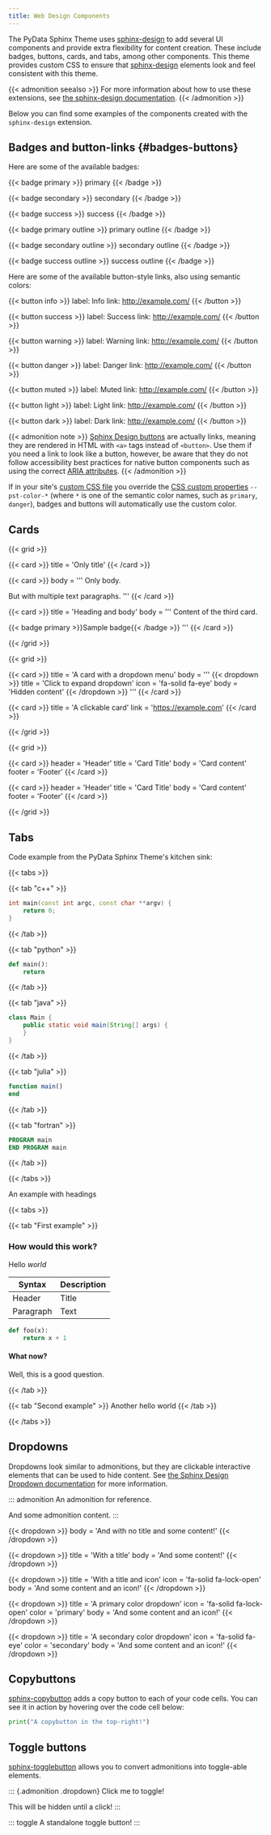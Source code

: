 ```yaml
---
title: Web Design Components
---
```


The PyData Sphinx Theme uses
[sphinx-design](https://sphinx-design.readthedocs.io/en/latest/index.html)
to add several UI components and provide extra flexibility for content
creation. These include badges, buttons, cards, and tabs, among other
components. This theme provides custom CSS to ensure that
[sphinx-design](https://sphinx-design.readthedocs.io/en/latest/index.html)
elements look and feel consistent with this theme.

{{< admonition seealso >}}
For more information about how to use these extensions, see [the
sphinx-design
documentation](https://sphinx-design.readthedocs.io/en/latest/index.html).
{{< /admonition >}}

Below you can find some examples of the components created with the
`sphinx-design` extension.

## Badges and button-links {#badges-buttons}

Here are some of the available badges:

{{< badge primary >}}
primary
{{< /badge >}}

{{< badge secondary >}}
secondary
{{< /badge >}}

{{< badge success >}}
success
{{< /badge >}}

{{< badge primary outline >}}
primary outline
{{< /badge >}}

{{< badge secondary outline >}}
secondary outline
{{< /badge >}}

{{< badge success outline >}}
success outline
{{< /badge >}}

Here are some of the available button-style links, also using semantic
colors:

{{< button info >}}
label: Info
link: http://example.com/
{{< /button >}}

{{< button success >}}
label: Success
link: http://example.com/
{{< /button >}}

{{< button warning >}}
label: Warning
link: http://example.com/
{{< /button >}}

{{< button danger >}}
label: Danger
link: http://example.com/
{{< /button >}}

{{< button muted >}}
label: Muted
link: http://example.com/
{{< /button >}}

{{< button light >}}
label: Light
link: http://example.com/
{{< /button >}}

{{< button dark >}}
label: Dark
link: http://example.com/
{{< /button >}}

{{< admonition note >}}
[Sphinx Design
buttons](https://sphinx-design.readthedocs.io/en/latest/badges_buttons.html)
are actually links, meaning they are rendered in HTML with `<a>` tags
instead of `<button>`. Use them if you need a link to look like a
button, however, be aware that they do not follow accessibility best
practices for native button components such as using the correct [ARIA
attributes](https://developer.mozilla.org/en-US/docs/Web/Accessibility/ARIA/Roles/button_role).
{{< /admonition >}}

If in your site\'s [custom CSS file](custom-css) you override the [CSS
custom properties](css-variables) `--pst-color-*` (where `*` is one of
the semantic color names, such as `primary`, `danger`), badges and
buttons will automatically use the custom color.

## Cards

{{< grid >}}

{{< card >}}
title = 'Only title'
{{< /card >}}

{{< card >}}
body = '''
Only body.

But with multiple text paragraphs.
'''
{{< /card >}}

{{< card >}}
title = 'Heading and body'
body = '''
Content of the third card.

{{< badge primary >}}Sample badge{{< /badge >}}
'''
{{< /card >}}

{{< /grid >}}

{{< grid >}}

{{< card >}}
title = 'A card with a dropdown menu'
body = '''
{{< dropdown >}}
title = 'Click to expand dropdown'
icon = 'fa-solid fa-eye'
body = 'Hidden content'
{{< /dropdown >}}
'''
{{< /card >}}

{{< card >}}
title = 'A clickable card'
link = 'https://example.com'
{{< /card >}}

{{< /grid >}}

{{< grid >}}

{{< card >}}
header = 'Header'
title = 'Card Title'
body = 'Card content'
footer = 'Footer'
{{< /card >}}

{{< card >}}
header = 'Header'
title = 'Card Title'
body = 'Card content'
footer = 'Footer'
{{< /card >}}

{{< /grid >}}

## Tabs

Code example from the PyData Sphinx Theme's kitchen sink:

{{< tabs >}}

{{< tab "c++" >}}

```c++
int main(const int argc, const char **argv) {
    return 0;
}
```

{{< /tab >}}

{{< tab "python" >}}

```python
def main():
    return
```

{{< /tab >}}

{{< tab "java" >}}

```java
class Main {
    public static void main(String[] args) {
    }
}
```

{{< /tab >}}

{{< tab "julia" >}}

```julia
function main()
end
```

{{< /tab >}}

{{< tab "fortran" >}}

```fortran
PROGRAM main
END PROGRAM main
```

{{< /tab >}}

{{< /tabs >}}

An example with headings

{{< tabs >}}

{{< tab "First example" >}}

### How would this work?

Hello _world_

| Syntax    | Description |
| --------- | ----------- |
| Header    | Title       |
| Paragraph | Text        |

```python
def foo(x):
    return x + 1
```

#### What now?

Well, this is a good question.

{{< /tab >}}

{{< tab "Second example" >}}
Another hello world
{{< /tab >}}

{{< /tabs >}}

## Dropdowns

Dropdowns look similar to admonitions, but they are clickable
interactive elements that can be used to hide content. See [the Sphinx
Design Dropdown
documentation](https://sphinx-design.readthedocs.io/en/latest/dropdowns.html)
for more information.

::: admonition
An admonition for reference.

And some admonition content.
:::

{{< dropdown >}}
body = 'And with no title and some content!'
{{< /dropdown >}}

{{< dropdown >}}
title = 'With a title'
body = 'And some content!'
{{< /dropdown >}}

{{< dropdown >}}
title = 'With a title and icon'
icon = 'fa-solid fa-lock-open'
body = 'And some content and an icon!'
{{< /dropdown >}}

{{< dropdown >}}
title = 'A primary color dropdown'
icon = 'fa-solid fa-lock-open'
color = 'primary'
body = 'And some content and an icon!'
{{< /dropdown >}}

{{< dropdown >}}
title = 'A secondary color dropdown'
icon = 'fa-solid fa-eye'
color = 'secondary'
body = 'And some content and an icon!'
{{< /dropdown >}}

## Copybuttons

[sphinx-copybutton](https://sphinx-copybutton.readthedocs.io/en/latest/)
adds a copy button to each of your code cells. You can see it in action
by hovering over the code cell below:

```python
print("A copybutton in the top-right!")
```

## Toggle buttons

[sphinx-togglebutton](https://sphinx-togglebutton.readthedocs.io/en/latest/)
allows you to convert admonitions into toggle-able elements.

::: {.admonition .dropdown}
Click me to toggle!

This will be hidden until a click!
:::

::: toggle
A standalone toggle button!
:::
